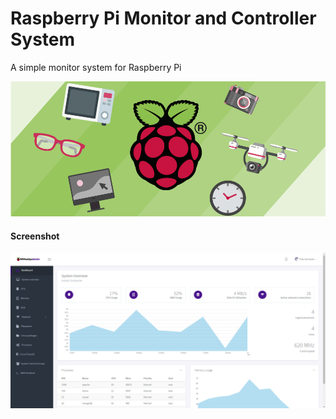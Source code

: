 # Raspberry Pi Monitor and Controller System

A simple monitor system for Raspberry Pi

![Hello from Pi! Cheers!](public/images/raspberry-pi-header.png)<br>
#### Screenshot
![Screenshot 1](public/images/screenshot.png)
